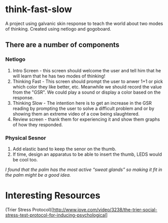 # think-fast-slow
A project using galvanic skin response to teach the world about two modes of thinking. Created using netlogo and gogoboard.

## There are a number of components

### Netlogo
1. Intro Screen - this screen should welcome the user and tell him that he will learn that he has two modes of thinking!
2. Thinking Fast - This screen should prompt the user to anwer 1+1 or pick which color they like better, etc. Meanwhile we should record the value from the "GSR". We could play a sound or display a color based on the response.
3. Thinking Slow - The intention here is to get an increase in the GSR reading by prompting the user to solve a difficult problem and or by showing them an extreme video of a cow being slaughtered.
4. Review screen - thank them for experiencing it and show them graphs of how they responded.

### Physical Sesnor
1. Add elastic band to keep the senor on the thumb.
2. If time, design an apparatus to be able to insert the thumb, LEDS would be cool too.

*I found that the palm has the most active “sweat glands” so making it fit in the palm might be a good idea.*


# Interesting Resources
(Trier Stress Protocol)[http://www.jove.com/video/3238/the-trier-social-stress-test-protocol-for-inducing-psychological]
